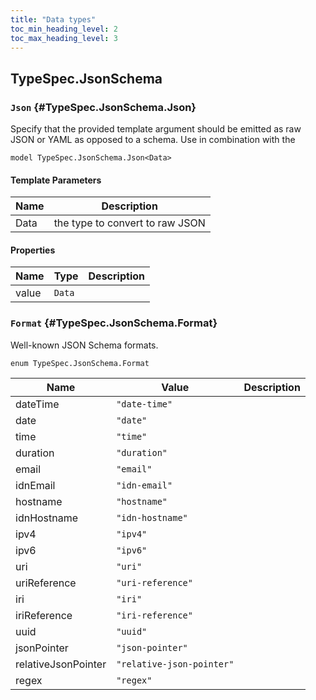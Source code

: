```yaml
---
title: "Data types"
toc_min_heading_level: 2
toc_max_heading_level: 3
---
```




## TypeSpec.JsonSchema

### `Json` {#TypeSpec.JsonSchema.Json}

Specify that the provided template argument should be emitted as raw JSON or YAML
as opposed to a schema. Use in combination with the

```typespec
model TypeSpec.JsonSchema.Json<Data>
```

#### Template Parameters

| Name | Description                     |
| ---- | ------------------------------- |
| Data | the type to convert to raw JSON |

#### Properties

| Name  | Type   | Description |
| ----- | ------ | ----------- |
| value | `Data` |             |

### `Format` {#TypeSpec.JsonSchema.Format}

Well-known JSON Schema formats.

```typespec
enum TypeSpec.JsonSchema.Format
```

| Name                | Value                     | Description |
| ------------------- | ------------------------- | ----------- |
| dateTime            | `"date-time"`             |             |
| date                | `"date"`                  |             |
| time                | `"time"`                  |             |
| duration            | `"duration"`              |             |
| email               | `"email"`                 |             |
| idnEmail            | `"idn-email"`             |             |
| hostname            | `"hostname"`              |             |
| idnHostname         | `"idn-hostname"`          |             |
| ipv4                | `"ipv4"`                  |             |
| ipv6                | `"ipv6"`                  |             |
| uri                 | `"uri"`                   |             |
| uriReference        | `"uri-reference"`         |             |
| iri                 | `"iri"`                   |             |
| iriReference        | `"iri-reference"`         |             |
| uuid                | `"uuid"`                  |             |
| jsonPointer         | `"json-pointer"`          |             |
| relativeJsonPointer | `"relative-json-pointer"` |             |
| regex               | `"regex"`                 |             |
